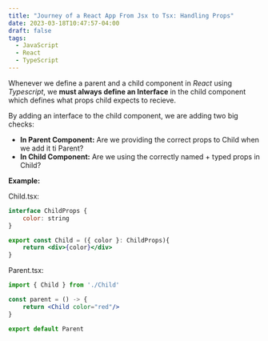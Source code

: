 ```yaml
---
title: "Journey of a React App From Jsx to Tsx: Handling Props"
date: 2023-03-18T10:47:57-04:00
draft: false
tags:
  - JavaScript
  - React
  - TypeScript
---
```


Whenever we define a parent and a child component in *React* using *Typescript*, we **must always define an Interface** in the child component which defines what props child expects to recieve. 

By adding an interface to the child component, we are adding two big checks:

 - **In Parent Component:** Are we providing the correct props to Child when we add it ti Parent? 
 - **In Child Component:** Are we using the correctly named + typed props in Child? 

**Example:** 

Child.tsx:

```jsx
interface ChildProps {
    color: string
}

export const Child = ({ color }: ChildProps){
    return <div>{color}</div>
}
```

Parent.tsx:

```jsx
import { Child } from './Child'

const parent = () -> {
    return <Child color="red"/>
}

export default Parent
```